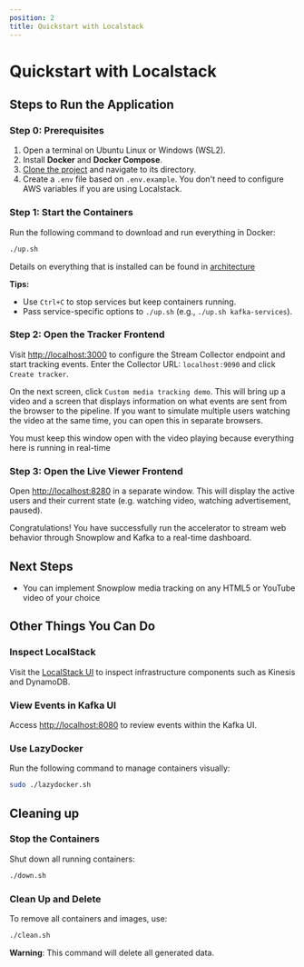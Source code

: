```yaml
---
position: 2
title: Quickstart with Localstack
---
```


# Quickstart with Localstack

## Steps to Run the Application

### Step 0: Prerequisites

1. Open a terminal on Ubuntu Linux or Windows (WSL2).
2. Install **Docker** and **Docker Compose**.
3. [Clone the project](https://github.com/snowplow-incubator/live-viewer-profiles) and navigate to its directory.
4. Create a `.env` file based on `.env.example`. You don't need to configure AWS variables if you are using Localstack. 

### Step 1: Start the Containers

Run the following command to download and run everything in Docker:

```bash
./up.sh
```
Details on everything that is installed can be found in [architecture](/tutorials/kafka-live-viewer-profiles/introduction#architecture)

**Tips:**
- Use `Ctrl+C` to stop services but keep containers running.
- Pass service-specific options to `./up.sh` (e.g., `./up.sh kafka-services`).

### Step 2: Open the Tracker Frontend

Visit [http://localhost:3000](http://localhost:3000) to configure the Stream Collector endpoint and start tracking events. Enter the Collector URL: `localhost:9090` and click `Create tracker`. 

On the next screen, click `Custom media tracking demo`. This will bring up a video and a screen that displays information on what events are sent from the browser to the pipeline. If you want to simulate multiple users watching the video at the same time, you can open this in separate browsers. 

You must keep this window open with the video playing because everything here is running in real-time

### Step 3: Open the Live Viewer Frontend

Open [http://localhost:8280](http://localhost:8280) in a separate window. This will display the active users and their current state (e.g. watching video, watching advertisement, paused).

Congratulations! You have successfully run the accelerator to stream web behavior through Snowplow and Kafka to a real-time dashboard.

## Next Steps
- You can implement Snowplow media tracking on any HTML5 or YouTube video of your choice

## Other Things You Can Do

### Inspect LocalStack

Visit the [LocalStack UI](https://app.localstack.cloud/) to inspect infrastructure components such as Kinesis and DynamoDB.

### View Events in Kafka UI

Access [http://localhost:8080](http://localhost:8080) to review events within the Kafka UI.

### Use LazyDocker

Run the following command to manage containers visually:

```bash
sudo ./lazydocker.sh
```

## Cleaning up

### Stop the Containers

Shut down all running containers:

```bash
./down.sh
```

### Clean Up and Delete

To remove all containers and images, use:

```bash
./clean.sh
```

**Warning**: This command will delete all generated data.
